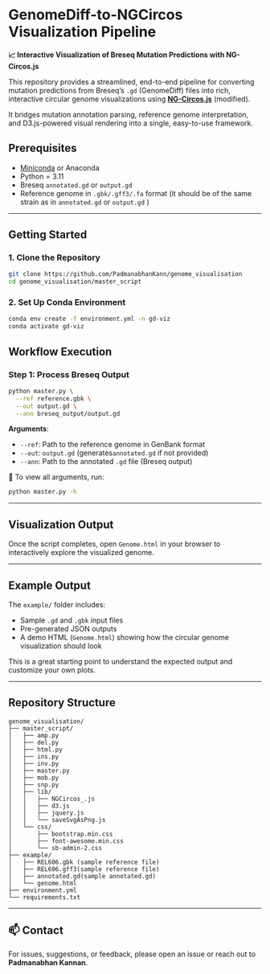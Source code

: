 
# GenomeDiff-to-NGCircos Visualization Pipeline

**📈 Interactive Visualization of Breseq Mutation Predictions with NG-Circos.js**

This repository provides a streamlined, end-to-end pipeline for converting mutation predictions from Breseq’s `.gd` (GenomeDiff) files into rich, interactive circular genome visualizations using **[NG-Circos.js](https://github.com/dugongjs/NG-Circos)** (modified).

It bridges mutation annotation parsing, reference genome interpretation, and D3.js-powered visual rendering into a single, easy-to-use framework.


## Prerequisites

- [Miniconda](https://docs.conda.io/en/latest/miniconda.html) or Anaconda
- Python = 3.11
- Breseq `annotated.gd` or `output.gd` 
- Reference genome in `.gbk/.gff3/.fa` format (it should be of the same strain as in `annotated.gd` or `output.gd` )

---

## Getting Started

### 1. Clone the Repository

```bash
git clone https://github.com/PadmanabhanKann/genome_visualisation
cd genome_visualisation/master_script
```

### 2. Set Up Conda Environment

```bash
conda env create -f environment.yml -n gd-viz
conda activate gd-viz
```


## Workflow Execution

### Step 1: Process Breseq Output

```bash
python master.py \
  --ref reference.gbk \
  --out output.gd \
  --ann breseq_output/output.gd
```

**Arguments**:

- `--ref`: Path to the reference genome in GenBank format
- `--out`: `output.gd` (generates`annotated.gd` if not provided)
- `--ann`: Path to the annotated `.gd` file (Breseq output)

📎 To view all arguments, run:

```bash
python master.py -h
```

---

## Visualization Output

Once the script completes, open `Genome.html` in your browser to interactively explore the visualized genome.

---

## Example Output

The `example/` folder includes:

- Sample `.gd` and `.gbk` input files
- Pre-generated JSON outputs
- A demo HTML (`Genome.html`) showing how the circular genome visualization should look

This is a great starting point to understand the expected output and customize your own plots.

---

## Repository Structure

```
genome_visualisation/
├── master_script/
│   ├── amp.py
│   ├── del.py
│   ├── html.py
│   ├── ins.py
│   ├── inv.py
│   ├── master.py
│   ├── mob.py
│   ├── snp.py
│   ├── lib/
│   │   ├── NGCircos_.js
│   │   ├── d3.js
│   │   ├── jquery.js
│   │   └── saveSvgAsPng.js
│   └── css/
│       ├── bootstrap.min.css
│       ├── font-awesome.min.css
│       └── sb-admin-2.css
├── example/
│   ├── REL606.gbk (sample reference file)
│   ├── REL606.gff3(sample reference file)
│   ├── annotated.gd(sample annotated.gd)
│   └── genome.html
├── environment.yml
└── requirements.txt

```

---

## 📫 Contact

For issues, suggestions, or feedback, please open an issue or reach out to **Padmanabhan Kannan**.
